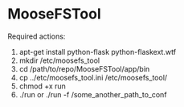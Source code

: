 MooseFSTool
===========

Required actions:

1. apt-get install python-flask python-flaskext.wtf 
2. mkdir /etc/moosefs_tool
3. cd /path/to/repo/MooseFSTool/app/bin
4. cp ../etc/moosefs_tool.ini /etc/moosefs_tool/
5. chmod +x run
6. ./run  or ./run -f /some_another_path_to_conf
